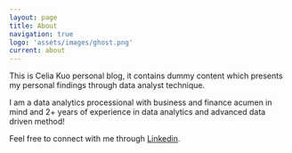 ```yaml
---
layout: page
title: About
navigation: true
logo: 'assets/images/ghost.png'
current: about
---
```


This is Celia Kuo personal blog, it contains dummy content which presents my personal findings through data analyst technique.

I am a data analytics processional with business and finance acumen in mind and 2+ years of experience in data analytics and advanced data driven method!

Feel free to connect with me through [Linkedin](https://www.linkedin.com/in/celiakuo/).
